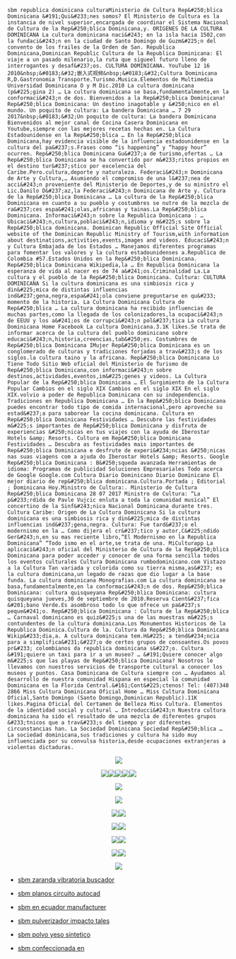 
```
sbm republica dominicana culturaMinisterio de Cultura Rep&#250;blica Dominicana &#191;Qui&#233;nes somos? El Ministerio de Cultura es la instancia de nivel superior,encargada de coordinar el Sistema Nacional de Cultura de la Rep&#250;blica Dominicana,y. ORIGENES DE LA CULTURA DOMINICANA La cultura dominicana naci&#243; en la isla hacia 1502,con la fundaci&#243;n en la ciudad de Santo Domingo de Guzm&#225;n del convento de los frailes de la Orden de San. Republica Dominicana,Dominican Republic Cultura de la Republica Dominicana: El viaje a un pasado milenario,la ruta que sigueel futuro lleno de interrogantes y desaf&#237;os. CULTURA DOMINICANA. YouTube 12 16 2010&nbsp;&#0183;&#32;嵌入式视频&nbsp;&#0183;&#32;Cultura Dominicana R,D.Gastronomia Transporte.Turismo.Musica.Elementos de Multimedia Universidad Dominicana O y M Dic.2010 La cultura dominicana (p&#225;gina 2) … La cultura dominicana se basa,fundamentalmente,en la conformaci&#243;n de dos. Bienvenidos a la Rep&#250;blica Dominicana! Rep&#250;blica Dominicana: Un destino inagotable y &#250;nico en el mundo. Un poquito de cultura: La bandera Dominicana … 7 29 2017&nbsp;&#0183;&#32;Un poquito de cultura: La bandera Dominicana Bienvenidos al mejor canal de Cocina Casera Dominicana en Youtube,siempre con las mejores recetas hechas en. La Cultura Estadounidense en la Rep&#250;blica … En la Rep&#250;blica Dominicana,hay evidencia visible de la influencia estadounidense en la cultura del pa&#237;s.Frases como “is happening” y “happy hour” ocurren. Rep&#250;blica Dominicana Gu&#237;a de turismo,ofertas … La Rep&#250;blica Dominicana se ha convertido por m&#233;ritos propios en el destino tur&#237;stico por excelencia del Caribe.Pero.cultura,deporte y naturaleza. Federaci&#243;n Dominicana de Arte y Cultura,… Asumiendo el compromiso de una l&#237;nea de acci&#243;n proveniente del Ministerio de Deportes,y de su ministro el Lic.Danilo D&#237;az,la Federaci&#243;n Dominicana de Arte y. Cultura de la Rep&#250;blica Dominicana … La cultura de la Rep&#250;blica Dominicana en cuanto a su pueblo y costumbres se nutre de la mezcla de ra&#237;ces espa&#241;olas,africanas y tainas.La Rep&#250;blica Dominicana. Informaci&#243;n sobre la Republica Dominicana : … Ubicaci&#243;n,cultura,poblaci&#243;n,idioma y m&#225;s sobre la Rep&#250;blica dominicana. Dominican Republic Official Site Official website of the Dominican Republic Ministry of Tourism,with information about destinations,activities,events,images and videos. Educaci&#243;n y Cultura Embajada de los Estados … Manejamos diferentes programas para fomentar los valores y la cultura estadounidenses a.Republica de Colombia #57.Estados Unidos en la Rep&#250;blica Dominicana. Rep&#250;blica Dominicana Wikipedia,la … En Republica Dominicana la esperanza de vida al nacer es de 74 a&#241;os.Criminalidad La.La cultura y el pueblo de la Rep&#250;blica Dominicana. Cultura: CULTURA DOMINICANA Si la cultura dominicana es una simbiosis rica y din&#225;mica de distintas influencias ind&#237;gena,negra,espa&#241;ola conviene preguntarse en qu&#233; momento de la historia. La Cultura Dominicana Cultura de Rep&#250;blica … La cultura dominicana ha recibido influencias de muchas partes,como la llegada de los colonizadores,la ocupaci&#243;n de EEUU y los a&#241;os de corrupci&#243;n pol&#237;tica La cultura Dominicana Home Facebook La cultura Dominicana.3.1K likes.Se trata de informar acerca de la cultura del pueblo dominicano sobre educaci&#243;n,historia,creencias,tab&#250;es. Costumbres de Rep&#250;blica Dominicana IMujer Rep&#250;blica Dominicana es un conglomerado de culturas y tradiciones forjadas a trav&#233;s de los siglos.la cultura taino y la africana. Rep&#250;blica Dominicana Lo Tiene Todo Sitio Web oficial del Ministerio de Turismo de Rep&#250;blica Dominicana,con informaci&#243;n sobre destinos,actividades,eventos,im&#225;genes y videos. La Cultura Popular de la Rep&#250;blica Dominicana … El Surgimiento de la Cultura Popular Cambios en el siglo XIX Cambios en el siglo XIX En el siglo XIX.volvio a poder de Republica Dominicana con su independencia. Tradiciones en Republica Dominicana … En la Rep&#250;blica Dominicana puedes encontrar todo tipo de comida internacional,pero aproveche su estad&#237;a para saborear la cocina dominicana. Cultura en Rep&#250;blica Dominicana Festividades … Descubre las festividades m&#225;s importantes de Rep&#250;blica Dominicana y disfruta de experiencias &#250;nicas en tus viajes con la ayuda de Iberostar Hotels &amp; Resorts. Cultura em Rep&#250;blica Dominicana Festividades … Descubra as festividades mais importantes de Rep&#250;blica Dominicana e desfrute de experi&#234;ncias &#250;nicas nas suas viagens com a ajuda do Iberostar Hotels &amp; Resorts. Google Rep&#250;blica Dominicana : B&#250;squeda avanzada Herramientas de idioma: Programas de publicidad Soluciones Empresariales Todo acerca de Google Google.com Cultura Diario Dominicano Diario Dominicano El mejor diario de rep&#250;blica dominicana.Cultura.Portada ; Editorial ; Dominicana Hoy.Ministro de Cultura:. Ministerio de Cultura Rep&#250;blica Dominicana 28 07 2017 Ministro de Cultura: “La p&#233;rdida de Pavle Vujcic enluta a toda la comunidad musical” El concertino de la Sinf&#243;nica Nacional Dominicana durante tres. Cultura Caribe: Origen de La Cultura Dominicana Si la cultura dominicana es una simbiosis rica y din&#225;mica de distintas influencias ind&#237;gena,negra. Cultura: Fue tard&#237;o el modernismo en la … Como dijera el cr&#237;tico y autor,C&#225;ndido Ger&#243;n,en su mas reciente libro,“El Modernismo en la Republica Dominicana” “Todo ismo en el arte,se trata de una. MiCulturapp La aplicaci&#243;n oficial del Ministerio de Cultura de la Rep&#250;blica Dominicana para poder acceder y conocer de una forma sencilla todos los eventos culturales Cultura Dominicana rumbodominicano.com Vistazo a la Cultura Tan variada y colorida como su tierra misma,as&#237; es la cultura dominicana,un legado de razas que dio lugar a la base funda. La cultura dominicana Monografias.com La cultura dominicana se basa,fundamentalmente,en la conformaci&#243;n de dos. Rep&#250;blica Dominicana: cultura quisqueyana Rep&#250;blica Dominicana: cultura quisqueyana jueves,30 de septiembre de 2010.Reserva Cient&#237;fica &#201;bano Verde.Es asombroso todo lo que ofrece un pa&#237;s peque&#241;o. Rep&#250;blica Dominicana : Cultura de la Rep&#250;blica … Carnaval dominicano es quiz&#225;s una de las muestras m&#225;s contundentes de la cultura dominicana.Los Monumentos Historicos de la Republica Dominica.Cultura de la. Cultura da Rep&#250;blica Dominicana Wikip&#233;dia,a. A cultura dominicana tem.H&#225; a tend&#234;ncia para a simplifica&#231;&#227;o de certos grupos de consoantes.Os povos pr&#233; colombianos da republica dominicana s&#227;o. Cultura &#191;quiere un taxi para ir a un museo? … &#191;Quiere conocer algo m&#225;s que las playas de Rep&#250;blica Dominicana? Nosotros le llevamos con nuestros servicios de transporte cultural a conocer los museos y puntos. Casa Dominicana de Cultura siempre con … Ayudamos al desarrollo de nuestra comunidad Hispana en especial la comunidad Dominicana en la Florida Central.&#161;Cont&#225;ctenos! Tel: (407)348 2866 Miss Cultura Dominicana Oficial Home … Miss Cultura Dominicana Oficial,Santo Domingo (Santo Domingo,Dominican Republic).11K likes.Pagina Oficial del Certamen de Belleza Miss Cultura. Elementos de la identidad social y cultural … Introducci&#243;n Nuestra cultura dominicana ha sido el resultado de una mezcla de diferentes grupos &#233;tnicos que a trav&#233;s del tiempo y por diferentes circunstancias han. La Sociedad Dominicana Sociedad Rep&#250;blica … La sociedad dominicana,sus tradiciones y cultura ha sido muy influenciada por su convulsa historia,desde ocupaciones extranjeras a violentas dictaduras. 
```

<div align="center">

<a href="https://es-crusher.shibang-china.com/github&k=sbm+republica+dominicana+cultura"><img src="https://static.shibang-china.com/es/crusher/logo.jpg"></a>

<a href="https://es-crusher.shibang-china.com/github&k=sbm+republica+dominicana+cultura"><img src="https://static.shibang-china.com/es/crusher/index.jpg"></a><a href="https://es-crusher.shibang-china.com/material.htmlgithub&k=sbm+republica+dominicana+cultura"><img src="https://static.shibang-china.com/es/crusher/material.jpg"></a><a href="https://es-crusher.shibang-china.com/application.htmlgithub&k=sbm+republica+dominicana+cultura"><img src="https://static.shibang-china.com/es/crusher/application.jpg"></a><a href="https://es-crusher.shibang-china.com/aboutus.htmlgithub&k=sbm+republica+dominicana+cultura"><img src="https://static.shibang-china.com/es/crusher/aboutus.jpg"></a><a href="https://es-crusher.shibang-china.com/contact.htmlgithub&k=sbm+republica+dominicana+cultura"><img src="https://static.shibang-china.com/es/crusher/contact.jpg"></a>

<a href="https://es-crusher.shibang-china.com/github&k=sbm+republica+dominicana+cultura"><img src="https://static.shibang-china.com/es/crusher/banner.jpg"></a>

<a href="https://swt.shibang-china.com/github&k=sbm+republica+dominicana+cultura"><img src="https://static.shibang-china.com/es/crusher/text.jpg"></a>

<a href="https://swt.shibang-china.com/github&k=sbm+republica+dominicana+cultura"><img src="https://static.shibang-china.com/es/crusher/chat.jpg"></a><a href="https://es-crusher.shibang-china.com/contact.htmlgithub&k=sbm+republica+dominicana+cultura"><img src="https://static.shibang-china.com/es/crusher/message.jpg"></a>

<a href="https://es-crusher.shibang-china.com/products/pe.htmlgithub&k=sbm+republica+dominicana+cultura"><img src="https://static.shibang-china.com/es/crusher/pe.jpg"></a><a href="https://es-crusher.shibang-china.com/products/pf.htmlgithub&k=sbm+republica+dominicana+cultura"><img src="https://static.shibang-china.com/es/crusher/pf.jpg"></a>

<a href="https://es-crusher.shibang-china.com/products/hpt.htmlgithub&k=sbm+republica+dominicana+cultura"><img src="https://static.shibang-china.com/es/crusher/hpt.jpg"></a><a href="https://es-crusher.shibang-china.com/products/vsi.htmlgithub&k=sbm+republica+dominicana+cultura"><img src="https://static.shibang-china.com/es/crusher/vsi.jpg"></a>

<a href="https://es-crusher.shibang-china.com/products/klv.htmlgithub&k=sbm+republica+dominicana+cultura"><img src="https://static.shibang-china.com/es/crusher/klv.jpg"></a><a href="https://es-crusher.shibang-china.com/products/portable.htmlgithub&k=sbm+republica+dominicana+cultura"><img src="https://static.shibang-china.com/es/crusher/portable.jpg"></a>

<a href="https://swt.shibang-china.com/github&k=sbm+republica+dominicana+cultura"><img src="https://static.shibang-china.com/es/crusher/case.jpg"></a>

</div>


* [sbm zaranda vibratoria buscador](sbm%20zaranda%20vibratoria%20buscador.md)

* [sbm planos circuito autocad](sbm%20planos%20circuito%20autocad.md)

* [sbm en ecuador manufacturer](sbm%20en%20ecuador%20manufacturer.md)

* [sbm pulverizador impacto tales](sbm%20pulverizador%20impacto%20tales.md)

* [sbm polvo yeso sintetico](sbm%20polvo%20yeso%20sintetico.md)

* [sbm confeccionada en](sbm%20confeccionada%20en.md)